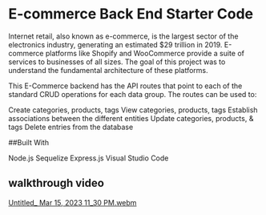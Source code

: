# E-commerce Back End Starter Code

Internet retail, also known as e-commerce, is the largest sector of the electronics industry, generating an estimated $29 trillion in 2019. E-commerce platforms like Shopify and WooCommerce provide a suite of services to businesses of all sizes. The goal of this project was to understand the fundamental architecture of these platforms.

This E-Commerce backend has the API routes that point to each of the standard CRUD operations for each data group. The routes can be used to:

Create categories, products, tags
View categories, products, tags
Establish associations between the different entities
Update categories, products, & tags
Delete entries from the database

##Built With

Node.js
Sequelize
Express.js
Visual Studio Code


## walkthrough video
[Untitled_ Mar 15, 2023 11_30 PM.webm](https://user-images.githubusercontent.com/110634800/225515768-7fab020a-9dca-4734-bb0d-a71ddef28ef4.webm)


